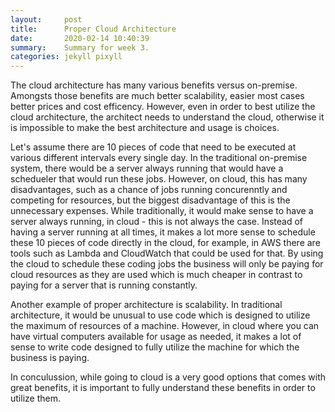 ```yaml
---
layout:     post
title:      Proper Cloud Architecture
date:       2020-02-14 10:40:39
summary:    Summary for week 3.
categories: jekyll pixyll
---
```


The cloud architecture has many various benefits versus on-premise. 
Amongsts those benefits are much better scalability, easier most cases better prices and cost efficency. 
However, even in order to best utilize the cloud architecture, the architect needs to understand the cloud, otherwise it is impossible to make the best architecture and usage is choices. 

Let's assume there are 10 pieces of code that need to be executed at various different intervals every single day. 
In the traditional on-premise system, there would be a server always running that would have a schedueler that would run these jobs. 
However, on cloud, this has many disadvantages, such as a chance of jobs running concurenntly and competing for resources, but the biggest disadvantage of this is the unnecessary expenses. 
While traditionally, it would make sense to have a server always running, in cloud - this is not always the case. 
Instead of having a server running at all times, it makes a lot more sense to schedule these 10 pieces of code directly in the cloud, for example, in AWS there are tools such as Lambda and CloudWatch that could be used for that. 
By using the cloud to schedule these coding jobs the business will only be paying for cloud resources as they are used which is much cheaper in contrast to paying for a server that is running constantly. 

Another example of proper architecture is scalability. 
In traditional architecture, it would be unusual to use code which is designed to utilize the maximum of resources of a machine. 
However, in cloud where you can have virtual computers available for usage as needed, it makes a lot of sense to write code designed to fully utilize the machine for which the business is paying.

In conculussion, while going to cloud is a very good options that comes with great benefits, it is important to fully understand these benefits in order to utilize them. 